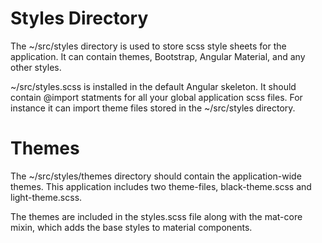 # Styles Directory

The ~/src/styles directory is used to store scss style sheets for the application. It can contain
themes, Bootstrap,
Angular Material, and any other styles.

~/src/styles.scss is installed in the default Angular skeleton. It should contain @import statments
for all your global
application scss files. For instance it can import theme files stored in the ~/src/styles directory.

# Themes

The ~/src/styles/themes directory should contain the application-wide themes. This application
includes two theme-files,
black-theme.scss and light-theme.scss.

The themes are included in the styles.scss file along with the mat-core mixin, which adds the base
styles to material
components.
